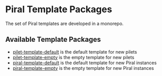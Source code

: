 # Piral Template Packages

The set of Piral templates are developed in a monorepo.

## Available Template Packages

- [pilet-template-default](./pilet-template-default/README.md) is the default template for new pilets
- [pilet-template-empty](./pilet-template-empty/README.md) is the empty template for new pilets
- [piral-template-default](./piral-template-default/README.md) is the default template for new Piral instances
- [piral-template-empty](./piral-template-empty/README.md) is the empty template for new Piral instances
